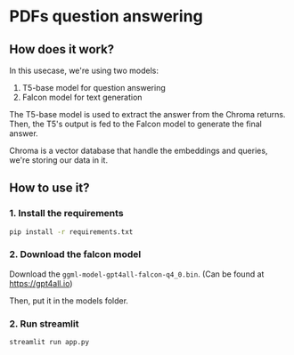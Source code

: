 # PDFs question answering

## How does it work?

In this usecase, we're using two models:

1. T5-base model for question answering
2. Falcon model for text generation

The T5-base model is used to extract the answer from the Chroma returns. Then, the T5's output is fed to the Falcon model to generate the final answer.

Chroma is a vector database that handle the embeddings and queries, we're storing our data in it.

## How to use it?

### 1. Install the requirements

```bash
pip install -r requirements.txt
```

### 2. Download the falcon model

Download the ```ggml-model-gpt4all-falcon-q4_0.bin```.
(Can be found at https://gpt4all.io)

Then, put it in the models folder.

### 2. Run streamlit

```bash
streamlit run app.py
```